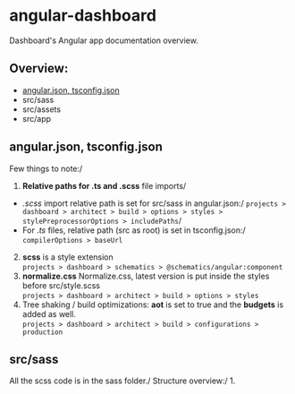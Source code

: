 # angular-dashboard

Dashboard's Angular app documentation overview.

## Overview:

* [ angular.json, tsconfig.json ](angularjson-tsconfigjson)
* src/sass
* src/assets
* src/app

## angular.json, tsconfig.json

Few things to note:/

1. **Relative paths for .ts and .scss** file imports/
- *.scss* import relative path is set for src/sass in angular.json:/
`projects > dashboard > architect > build > options > styles > stylePreprocessorOptions > includePaths`/
- For *.ts* files, relative path (src as root) is set in tsconfig.json:/
`compilerOptions > baseUrl`
2. **scss** is a style extension\
`projects > dashboard > schematics > @schematics/angular:component`
3. **normalize.css** Normalize.css, latest version is put inside the styles before src/style.scss\
`projects > dashboard > architect > build > options > styles`
4. Tree shaking / build optimizations: **aot** is set to true and the **budgets** is added as well.\
`projects > dashboard > architect > build > configurations > production`

## src/sass

All the scss code is in the sass folder./
Structure overview:/
1. 
